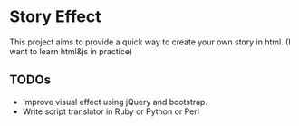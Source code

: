 # Story Effect

This project aims to provide a quick way to create your own story in html.
(I want to learn html&js in practice)

## TODOs

* Improve visual effect using jQuery and bootstrap.
* Write script translator in Ruby or Python or Perl
